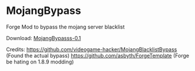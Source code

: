 # MojangBypass
Forge Mod to bypass the mojang server blacklist

Download: [MojangBypasss-0.1](https://github.com/xPenguinx/MojangBypass/blob/main/build/libs/MojangBypass-0.1.jar)

Credits:
https://github.com/videogame-hacker/MojangBlacklistBypass (Found the actual bypass)
https://github.com/asbyth/ForgeTemplate (Forge be hating on 1.8.9 modding)
